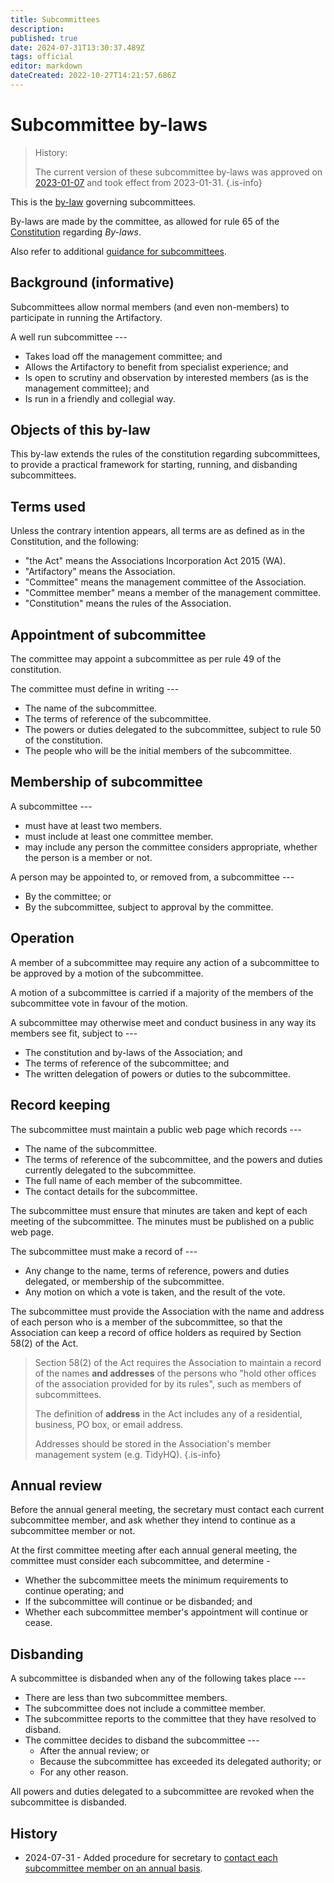 ```yaml
---
title: Subcommittees
description: 
published: true
date: 2024-07-31T13:30:37.489Z
tags: official
editor: markdown
dateCreated: 2022-10-27T14:21:57.686Z
---
```


# Subcommittee by-laws

> History:
>
> The current version of these subcommittee by-laws was approved on [2023-01-07](/minutes/Committee/2023-01-07) and took effect from 2023-01-31.
{.is-info}

This is the [by-law](/docs/policies/bylaws) governing subcommittees.

By-laws are made by the committee, as allowed for rule 65 of the [Constitution](/constitution) regarding *By-laws*.

Also refer to additional [guidance for subcommittees](/docs/policies/subcommittee_guidance).

## Background (informative)

Subcommittees allow normal members (and even non-members) to participate in running the Artifactory.

A well run subcommittee ---

* Takes load off the management committee; and
* Allows the Artifactory to benefit from specialist experience; and
* Is open to scrutiny and observation by interested members (as is the management committee); and
* Is run in a friendly and collegial way.




## Objects of this by-law

This by-law extends the rules of the constitution regarding subcommittees, to provide a practical framework for starting, running, and disbanding subcommittees.



## Terms used

Unless the contrary intention appears, all terms are as defined as in the Constitution, and the following:

- "the Act" means the Associations Incorporation Act 2015 (WA).
- "Artifactory" means the Association.
- "Committee" means the management committee of the Association.
- "Committee member" means a member of the management committee.
- "Constitution" means the rules of the Association.



## Appointment of subcommittee

The committee may appoint a subcommittee as per rule 49 of the constitution.

The committee must define in writing ---

-  The name of the subcommittee.
-  The terms of reference of the subcommittee.
-  The powers or duties delegated to the subcommittee, subject to rule 50 of the constitution.
-  The people who will be the initial members of the subcommittee.



## Membership of subcommittee

A subcommittee ---

- must have at least two members.
- must include at least one committee member.
- may include any person the committee considers appropriate, whether the person is a member or not.

A person may be appointed to, or removed from, a subcommittee ---

- By the committee; or
- By the subcommittee, subject to approval by the committee.



## Operation

A member of a subcommittee may require any action of a subcommittee to be approved by a motion of the subcommittee.

A motion of a subcommittee is carried if a majority of the members of the subcommittee vote in favour of the motion.

A subcommittee may otherwise meet and conduct business in any way its members see fit, subject to ---

- The constitution and by-laws of the Association; and
- The terms of reference of the subcommittee; and
- The written delegation of powers or duties to the subcommittee.



## Record keeping

The subcommittee must maintain a public web page which records ---

- The name of the subcommittee.
- The terms of reference of the subcommittee, and the powers and duties currently delegated to the subcommittee.
- The full name of each member of the subcommittee.
- The contact details for the subcommittee.

The subcommittee must ensure that minutes are taken and kept of each meeting of the subcommittee. The minutes must be published on a public web page.

The subcommittee must make a record of ---

- Any change to the name, terms of reference, powers and duties delegated, or membership of the subcommittee.
- Any motion on which a vote is taken, and the result of the vote.

The subcommittee must provide the Association with the name and address of each person who is a member of the subcommittee, so that the Association can keep a record of office holders as required by Section 58(2) of the Act.

> Section 58(2) of the Act requires the Association to maintain a record of the names **and addresses** of the persons who "hold other offices of the association provided for by its rules", such as members of subcommittees.
> 
> The definition of **address** in the Act includes any of a residential, business, PO box, or email address.
> 
> Addresses should be stored in the Association's member management system (e.g. TidyHQ).
{.is-info}



## Annual review

Before the annual general meeting, the secretary must contact each current subcommittee member, and ask whether they intend to continue as a subcommittee member or not.

At the first committee meeting after each annual general meeting, the committee must consider each subcommittee, and determine -

* Whether the subcommittee meets the minimum requirements to continue operating; and
* If the subcommittee will continue or be disbanded; and
* Whether each subcommittee member's appointment will continue or cease.

## Disbanding

A subcommittee is disbanded when any of the following takes place ---

- There are less than two subcommittee members.
- The subcommittee does not include a committee member.
- The subcommittee reports to the committee that they have resolved to disband.
- The committee decides to disband the subcommittee ---
    - After the annual review; or
    - Because the subcommittee has exceeded its delegated authority; or
    - For any other reason.

All powers and duties delegated to a subcommittee are revoked when the subcommittee is disbanded.

## History

- 2024-07-31 - Added procedure for secretary to [contact each subcommittee member on an annual basis](https://vote.artifactory.org.au/d/AFOuYcfH/annual-review-of-office-holders-and-subcommittees).